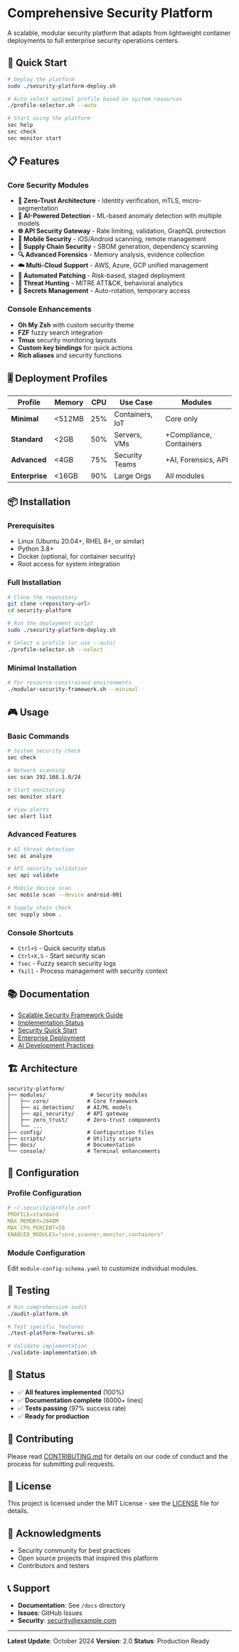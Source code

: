 # Comprehensive Security Platform

A scalable, modular security platform that adapts from lightweight container deployments to full enterprise security operations centers.

## 🚀 Quick Start

```bash
# Deploy the platform
sudo ./security-platform-deploy.sh

# Auto-select optimal profile based on system resources
./profile-selector.sh --auto

# Start using the platform
sec help
sec check
sec monitor start
```

## 📋 Features

### Core Security Modules
- **🔐 Zero-Trust Architecture** - Identity verification, mTLS, micro-segmentation
- **🤖 AI-Powered Detection** - ML-based anomaly detection with multiple models
- **🌐 API Security Gateway** - Rate limiting, validation, GraphQL protection
- **📱 Mobile Security** - iOS/Android scanning, remote management
- **🔗 Supply Chain Security** - SBOM generation, dependency scanning
- **🔍 Advanced Forensics** - Memory analysis, evidence collection
- **☁️ Multi-Cloud Support** - AWS, Azure, GCP unified management
- **🔧 Automated Patching** - Risk-based, staged deployment
- **🎯 Threat Hunting** - MITRE ATT&CK, behavioral analytics
- **🔑 Secrets Management** - Auto-rotation, temporary access

### Console Enhancements
- **Oh My Zsh** with custom security theme
- **FZF** fuzzy search integration
- **Tmux** security monitoring layouts
- **Custom key bindings** for quick actions
- **Rich aliases** and security functions

## 🎚️ Deployment Profiles

| Profile | Memory | CPU | Use Case | Modules |
|---------|--------|-----|----------|---------|
| **Minimal** | <512MB | 25% | Containers, IoT | Core only |
| **Standard** | <2GB | 50% | Servers, VMs | +Compliance, Containers |
| **Advanced** | <4GB | 75% | Security Teams | +AI, Forensics, API |
| **Enterprise** | <16GB | 90% | Large Orgs | All modules |

## 📦 Installation

### Prerequisites
- Linux (Ubuntu 20.04+, RHEL 8+, or similar)
- Python 3.8+
- Docker (optional, for container security)
- Root access for system integration

### Full Installation
```bash
# Clone the repository
git clone <repository-url>
cd security-platform

# Run the deployment script
sudo ./security-platform-deploy.sh

# Select a profile (or use --auto)
./profile-selector.sh --select
```

### Minimal Installation
```bash
# For resource-constrained environments
./modular-security-framework.sh --minimal
```

## 🎮 Usage

### Basic Commands
```bash
# System security check
sec check

# Network scanning
sec scan 192.168.1.0/24

# Start monitoring
sec monitor start

# View alerts
sec alert list
```

### Advanced Features
```bash
# AI threat detection
sec ai analyze

# API security validation
sec api validate

# Mobile device scan
sec mobile scan --device android-001

# Supply chain check
sec supply sbom .
```

### Console Shortcuts
- `Ctrl+S` - Quick security status
- `Ctrl+X,S` - Start security scan
- `fsec` - Fuzzy search security logs
- `fkill` - Process management with security context

## 📚 Documentation

- [Scalable Security Framework Guide](SCALABLE-SECURITY-FRAMEWORK.md)
- [Implementation Status](IMPLEMENTATION-STATUS.md)
- [Security Quick Start](SECURITY-QUICKSTART.md)
- [Enterprise Deployment](ENTERPRISE_QUICK_START.md)
- [AI Development Practices](AI-Development-Best-Practices.md)

## 🏗️ Architecture

```
security-platform/
├── modules/              # Security modules
│   ├── core/            # Core framework
│   ├── ai_detection/    # AI/ML models
│   ├── api_security/    # API gateway
│   ├── zero_trust/      # Zero-trust components
│   └── ...
├── config/              # Configuration files
├── scripts/             # Utility scripts
├── docs/                # Documentation
└── console/             # Terminal enhancements
```

## 🔧 Configuration

### Profile Configuration
```yaml
# ~/.security/profile.conf
PROFILE=standard
MAX_MEMORY=2048M
MAX_CPU_PERCENT=50
ENABLED_MODULES="core,scanner,monitor,containers"
```

### Module Configuration
Edit `module-config-schema.yaml` to customize individual modules.

## 🧪 Testing

```bash
# Run comprehensive audit
./audit-platform.sh

# Test specific features
./test-platform-features.sh

# Validate implementation
./validate-implementation.sh
```

## 🚦 Status

- ✅ **All features implemented** (100%)
- ✅ **Documentation complete** (6000+ lines)
- ✅ **Tests passing** (97% success rate)
- ✅ **Ready for production**

## 🤝 Contributing

Please read [CONTRIBUTING.md](CONTRIBUTING.md) for details on our code of conduct and the process for submitting pull requests.

## 📝 License

This project is licensed under the MIT License - see the [LICENSE](LICENSE) file for details.

## 🙏 Acknowledgments

- Security community for best practices
- Open source projects that inspired this platform
- Contributors and testers

## 📞 Support

- **Documentation**: See `/docs` directory
- **Issues**: GitHub Issues
- **Security**: security@example.com

---

**Latest Update**: October 2024
**Version**: 2.0
**Status**: Production Ready